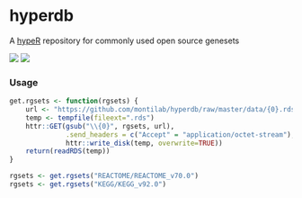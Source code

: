 hyperdb
=====

A [hypeR](https://github.com/montilab/hypeR) repository for commonly used open source genesets

[![](https://img.shields.io/github/last-commit/montilab/hyperdb.svg)](https://github.com/montilab/hyperdb/commits/master) 
[![](https://img.shields.io/badge/lifecycle-stable-brightgreen.svg)](https://www.tidyverse.org/lifecycle/#stable)

### Usage

``` r
get.rgsets <- function(rgsets) {
    url <- "https://github.com/montilab/hyperdb/raw/master/data/{0}.rds"
    temp <- tempfile(fileext=".rds")
    httr::GET(gsub("\\{0}", rgsets, url), 
              .send_headers = c("Accept" = "application/octet-stream"),
              httr::write_disk(temp, overwrite=TRUE))    
    return(readRDS(temp))
}

rgsets <- get.rgsets("REACTOME/REACTOME_v70.0")
rgsets <- get.rgsets("KEGG/KEGG_v92.0")
```
